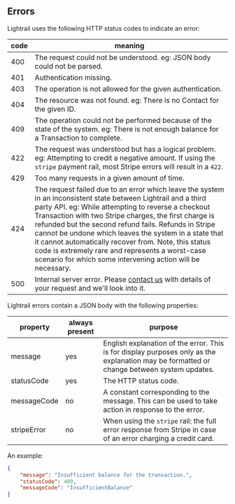 ## Errors

Lightrail uses the following HTTP status codes to indicate an error:

| code | meaning |
|------|---------|
| 400  | The request could not be understood.  eg: JSON body could not be parsed. |
| 401  | Authentication missing. |
| 403  | The operation is not allowed for the given authentication. |
| 404  | The resource was not found.  eg: There is no Contact for the given ID. |
| 409  | The operation could not be performed because of the state of the system.  eg: There is not enough balance for a Transaction to complete. |
| 422  | The request was understood but has a logical problem.  eg: Attempting to credit a negative amount. If using the `stripe` payment rail, most Stripe errors will result in a `422`. |
| 429  | Too many requests in a given amount of time. |
| 424  | The request failed due to an error which leave the system in an inconsistent state between Lightrail and a third party API. eg: While attempting to reverse a checkout Transaction with two Stripe charges, the first charge is refunded but the second refund fails. Refunds in Stripe cannot be undone which leaves the system in a state that it cannot automatically recover from. Note, this status code is extremely rare and represents a worst-case scenario for which some intervening action will be necessary. |  
| 500  | Internal server error.  Please [contact us](mailto:hello@lightrail.com) with details of your request and we'll look into it. |

Lightrail errors contain a JSON body with the following properties:

| property    | always present | purpose |
|-------------|----------------|---------|
| message     | yes            | English explanation of the error.  This is for display purposes only as the explanation may be formatted or change between system updates. |
| statusCode  | yes            | The HTTP status code. |
| messageCode | no             | A constant corresponding to the message.  This can be used to take action in response to the error. |
| stripeError | no             | When using the `stripe` rail: the full error response from Stripe in case of an error charging a credit card. |

An example:

```json
{
    "message": "Insufficient balance for the transaction.",
    "statusCode": 409,
    "messageCode": "InsufficientBalance"
}
```
